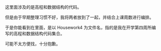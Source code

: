 这里面涉及的是高程和数据结构的代码。

但是由于早期整理习惯不好，我将两者放到了一起，并结合上课周数进行编排。

于是你能看到在里面，是以 Housework4 为文件名，指的是我在开学第四周所编写的高程和数据结构代码集合。

可能不太方便找，十分抱歉。
